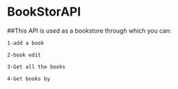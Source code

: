 # **BookStorAPI**

##This API is used as a bookstore through which you can:

```
1-add a book

2-book edit

3-Get all the books

4-Get books by 
```

